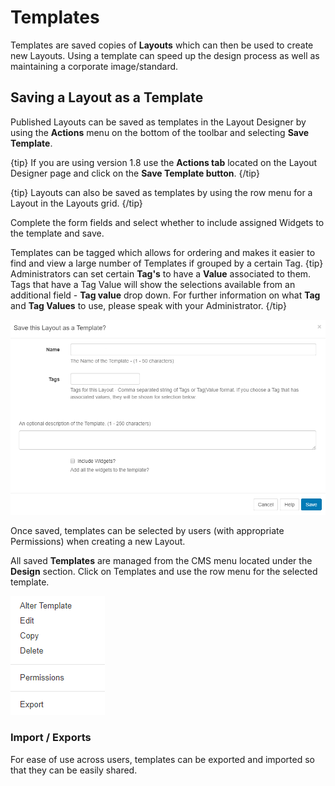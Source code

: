 <!--toc=layouts-->

# Templates

Templates are saved copies of **Layouts** which can then be used to create new Layouts. Using a template can speed up the design process as well as maintaining a corporate image/standard.

## Saving a Layout as a Template

Published Layouts can be saved as templates in the Layout Designer by using the **Actions** menu on the bottom of the toolbar and selecting **Save Template**.

{tip}
If you are using version 1.8 use the **Actions tab** located on the Layout Designer page and click on the **Save Template button**.
{/tip}

{tip}
Layouts can also be saved as templates by using the row menu for a Layout in the Layouts grid.
{/tip}

Complete the form fields and select whether to include assigned Widgets to the template and save.

Templates can be tagged which allows for ordering and makes it easier to find and view a large number of Templates if grouped by a certain Tag.
{tip}
Administrators can set certain **Tag's** to have a **Value** associated to them.   Tags that have a Tag Value will show the selections available from an additional field -  **Tag value** drop down.
For further information on what **Tag** and **Tag Values** to use, please speak with your Administrator.
{/tip}



![Templates](img/v2_layouts_templates_save.png)

Once saved, templates can be selected by users (with appropriate Permissions) when creating a new Layout.

All saved **Templates** are managed from the CMS menu located under the **Design** section. Click on Templates and use the row menu for the selected template.

![Templates Row Menu](img/layouts_templates_row_menu.png)

### Import / Exports

For ease of use across users, templates can be exported and imported so that they can be easily shared.